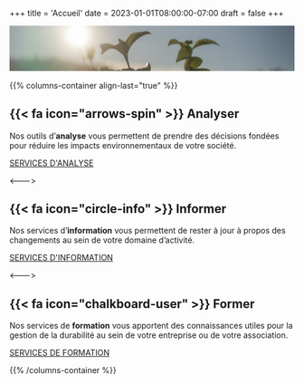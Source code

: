 +++
title = 'Accueil'
date = 2023-01-01T08:00:00-07:00
draft = false
+++


![Accueil](photo_transition-4.jpg)

{{% columns-container align-last="true" %}}

## {{< fa icon="arrows-spin" >}} Analyser

Nos outils d’**analyse** vous permettent de prendre des décisions fondées pour réduire les impacts environnementaux de votre société.

[SERVICES D'ANALYSE](services/analyser)

<--->

## {{< fa icon="circle-info" >}} Informer

Nos services d’**information** vous permettent de rester à jour à propos des changements au sein de votre domaine d’activité.

[SERVICES D'INFORMATION](services/informer)

<--->

## {{< fa icon="chalkboard-user" >}} Former

Nos services de **formation** vous apportent des connaissances utiles pour la gestion de la durabilité au sein de votre entreprise ou de votre association.

[SERVICES DE FORMATION](services/former)

{{% /columns-container %}}